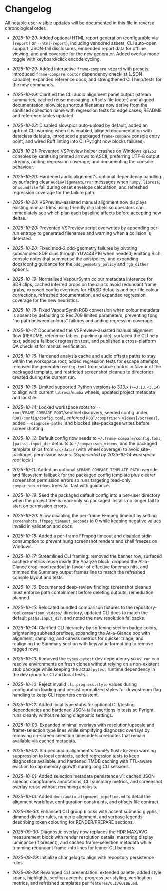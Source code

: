 # Changelog

All notable user-visible updates will be documented in this file in reverse chronological order.

- *2025-10-29:* Added optional HTML report generation (configurable via `[report]` or `--html-report`), including vendored assets, CLI auto-open support, JSON-tail disclosures, embedded report data for offline viewing, and unit coverage for the new generator. Added overlay mode toggle with keyboard/click encode cycling.
- *2025-10-29:* Added interactive `frame-compare wizard` with presets, introduced `frame-compare doctor` dependency checklist (JSON-capable), expanded reference docs, and strengthened CLI help/tests for the new commands.
- *2025-10-29:* Clarified the CLI audio alignment panel output (stream summaries, cached reuse messaging, offsets file footer) and aligned documentation; slow.pics shortcut filenames now derive from the sanitised collection name with regression tests for edge cases; README and reference tables updated.
- *2025-10-22:* Disabled slow.pics auto-upload by default, added an upfront CLI warning when it is enabled, aligned documentation with dataclass defaults, introduced a packaged `frame-compare` console entry point, and wired Ruff linting into CI (Pyright now blocks failures).
- *2025-10-21:* Prevented VSPreview helper crashes on Windows `cp1252` consoles by sanitising printed arrows to ASCII, preferring UTF-8 output streams, adding regression coverage, and documenting the console behaviour.
- *2025-10-20:* Hardened audio alignment's optional dependency handling by surfacing clear `AudioAlignmentError` messages when
  `numpy`, `librosa`, or `soundfile` fail during onset envelope calculation, and refreshed regression coverage for the failure
  path.
- *2025-10-20:* VSPreview-assisted manual alignment now displays existing manual trims using friendly clip labels so operators
  can immediately see which plan each baseline affects before accepting new deltas.
- *2025-10-20:* Prevented VSPreview script overwrites by appending per-run entropy to generated filenames and warning when a
  collision is detected.
- *2025-10-20:* Fixed mod-2 odd-geometry failures by pivoting subsampled SDR clips through YUV444P16 when needed, emitting Rich console notes that summarise the axis/policy, and expanding docs/config guidance for the `odd_geometry_policy` and `rgb_dither` options.
- *2025-10-19:* Normalised VapourSynth colour metadata inference for SDR clips, cached inferred props on the
  clip to avoid redundant frame grabs, exposed config overrides for HD/SD defaults and per-file colour
  corrections, refreshed documentation, and expanded regression coverage for the new heuristics.
- *2025-10-18:* Fixed VapourSynth RGB conversion when colour metadata is absent by defaulting to Rec.709
  limited parameters, preventing fpng "no path between colours" failures and adding regression coverage.
- *2025-10-17:* Documented the VSPreview-assisted manual alignment flow (README, reference tables, pipeline guide), surfaced the
  CLI help text, added a fallback regression test, and published a cross-platform QA checklist for manual verification.
- *2025-10-16:* Hardened analysis cache and audio offsets paths to stay within the workspace root, added regression tests for escape attempts, removed the generated `config.toml` from source control in favour of the packaged template, and restricted screenshot cleanup to directories created during the current run.
- *2025-10-16:* Limited supported Python versions to 3.13.x (`>=3.13,<3.14`) to align with current `librosa`/`numba` wheels; updated project metadata and lockfile.
- *2025-10-14:* Locked workspace roots to `--root`/`FRAME_COMPARE_ROOT`/sentinel discovery, seeded config under `ROOT/config/config.toml`, enforced `ROOT/comparison_videos[/screens]`, added `--diagnose-paths`, and blocked site-packages writes before screenshotting.
- *2025-10-12:* Default config now seeds to `~/.frame-compare/config.toml`, `[paths].input_dir` defaults to `~/comparison_videos`, and the packaged template ships from `src/data/` (with wheel coverage) to avoid site-packages permission issues. *(Superseded by 2025-10-14 workspace root lock.)*
- *2025-10-11:* Added an optional `$FRAME_COMPARE_TEMPLATE_PATH` override and filesystem fallback for the packaged config template plus clearer screenshot permission errors so runs targeting read-only `comparison_videos` trees fail fast with guidance.
- *2025-10-19:* Seed the packaged default config into a per-user directory when the project tree is read-only so packaged installs no longer fail to start on permission errors.
- *2025-10-20:* Allow disabling the per-frame FFmpeg timeout by setting `screenshots.ffmpeg_timeout_seconds` to 0 while keeping negative values invalid in validation and docs.
- *2025-10-18:* Added a per-frame FFmpeg timeout and disabled stdin consumption to prevent hung screenshot renders and shell freezes on Windows.
- *2025-10-17:* Streamlined CLI framing: removed the banner row, surfaced cached-metrics reuse inside the Analyze block, dropped the At-a-Glance crop-mod readout in favour of effective tonemap nits, and trimmed the Summary output frames line to match the refreshed console layout and tests.
- *2025-10-16:* Documented deep-review finding: screenshot cleanup must enforce path containment before deleting outputs; remediation planned.

- *2025-10-15:* Relocated bundled comparison fixtures to the repository-root `comparison_videos/` directory, updated CLI docs to match the default `paths.input_dir`, and noted the new resolution fallbacks.
- *2025-10-14:* Clarified CLI hierarchy by softening section badge colors, brightening subhead prefixes, expanding the At-a-Glance box with alignment, sampling, and canvas metrics for quicker triage, and realigning the Summary section with key/value formatting to remove ragged rows.
- *2025-10-13:* Removed the `types-pytest` dev dependency so `uv run` can resolve environments on fresh clones without relying on a non-existent stub package while keeping the actual `pytest` runtime dependency in the dev group for CI and local tests.
- *2025-10-10:* Reject invalid `cli.progress.style` values during configuration loading and persist normalized styles for downstream flag handling to keep CLI reporters consistent.
- *2025-10-12:* Added local type stubs for optional CLI/testing dependencies and hardened JSON-tail assertions in tests so Pyright runs cleanly without relaxing diagnostic settings.
- *2025-10-09:* Expanded minimal overlays with resolution/upscale and frame-selection type lines while simplifying diagnostic overlays by removing on-screen selection timecode/score/notes that remain available via cached metadata.
- *2025-10-02:* Scoped audio alignment's NumPy flush-to-zero warning suppression to local contexts, added regression tests to keep diagnostics available, and hardened TMDB caching with TTL-aware eviction to cap memory growth during long CLI sessions.
- *2025-10-01:* Added selection metadata persistence v1: cached JSON sidecar, compframes annotations, CLI summary metrics, and screenshot overlay reuse without rerunning analysis.
- *2025-10-01:* Added `docs/audio_alignment_pipeline.md` to detail the alignment workflow, configuration constraints, and offsets file contract.
- *2025-09-30:* Enhanced CLI group blocks with accent subhead glyphs, dimmed divider rules, numeric alignment, and verbose legends describing token colouring for RENDER/PREPARE sections.
- *2025-09-30:* Diagnostic overlay now replaces the HDR MAX/AVG measurement block with render resolution details, mastering display luminance (if present), and cached frame-selection metadata while trimming redundant frame-info lines for leaner CLI banners.
- *2025-09-29:* Initialize changelog to align with repository persistence rules.
- *2025-09-29:* Revamped CLI presentation: extended palette, added style spans, highlights, section accents, progress bar styling, verification metrics, and refreshed templates per `features/CLI/GUIDE.md`.
